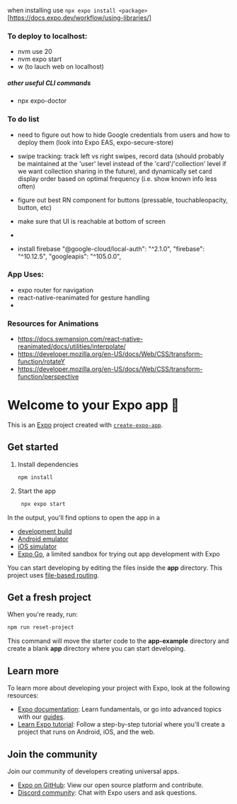 when installing use `npx expo install <package>`
[https://docs.expo.dev/workflow/using-libraries/]

### To deploy to localhost:
- nvm use 20
- nvm expo start
- w (to lauch web on localhost)

##### other useful CLI commands
- npx expo-doctor


### To do list
- need to figure out how to hide Google credentials from users and how to deploy them (look into Expo EAS, expo-secure-store)
- swipe tracking: track left vs right swipes, record data (should probably be maintained at the 'user' level instead of the 'card'/'collection' level if we want collection sharing in the future), and dynamically set card display order based on optimal frequency (i.e. show known info less often)
- figure out best RN component for buttons (pressable, touchableopacity, button, etc)
- make sure that UI is reachable at bottom of screen
- 


- install firebase
    "@google-cloud/local-auth": "^2.1.0",
    "firebase": "^10.12.5",
    "googleapis": "^105.0.0",




### App Uses:
- expo router for navigation
- react-native-reanimated for gesture handling
- 


### Resources for Animations
- https://docs.swmansion.com/react-native-reanimated/docs/utilities/interpolate/
- https://developer.mozilla.org/en-US/docs/Web/CSS/transform-function/rotateY
- https://developer.mozilla.org/en-US/docs/Web/CSS/transform-function/perspective



# Welcome to your Expo app 👋

This is an [Expo](https://expo.dev) project created with [`create-expo-app`](https://www.npmjs.com/package/create-expo-app).

## Get started

1. Install dependencies

   ```bash
   npm install
   ```

2. Start the app

   ```bash
    npx expo start
   ```

In the output, you'll find options to open the app in a

- [development build](https://docs.expo.dev/develop/development-builds/introduction/)
- [Android emulator](https://docs.expo.dev/workflow/android-studio-emulator/)
- [iOS simulator](https://docs.expo.dev/workflow/ios-simulator/)
- [Expo Go](https://expo.dev/go), a limited sandbox for trying out app development with Expo

You can start developing by editing the files inside the **app** directory. This project uses [file-based routing](https://docs.expo.dev/router/introduction).

## Get a fresh project

When you're ready, run:

```bash
npm run reset-project
```

This command will move the starter code to the **app-example** directory and create a blank **app** directory where you can start developing.

## Learn more

To learn more about developing your project with Expo, look at the following resources:

- [Expo documentation](https://docs.expo.dev/): Learn fundamentals, or go into advanced topics with our [guides](https://docs.expo.dev/guides).
- [Learn Expo tutorial](https://docs.expo.dev/tutorial/introduction/): Follow a step-by-step tutorial where you'll create a project that runs on Android, iOS, and the web.

## Join the community

Join our community of developers creating universal apps.

- [Expo on GitHub](https://github.com/expo/expo): View our open source platform and contribute.
- [Discord community](https://chat.expo.dev): Chat with Expo users and ask questions.
